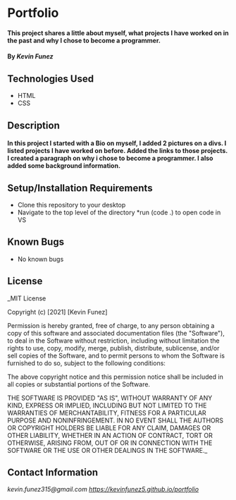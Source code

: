 
# Portfolio

#### This project shares a little about myself, what projects I have worked on in the past and why I chose to become a programmer.

#### By _**Kevin Funez**_

## Technologies Used

* HTML
* CSS

## Description

#### In this project I started with a Bio on myself, I added 2 pictures on a divs. I listed projects I have worked on before. Added the links to those projects. I created a paragraph on why i chose to become a programmer. I also added some background information.

## Setup/Installation Requirements

* Clone this repository to your desktop
* Navigate to the top level of the directory
*run (code .) to open code in VS
## Known Bugs

* No known bugs

## License

_MIT License

Copyright (c) [2021] [Kevin Funez]

Permission is hereby granted, free of charge, to any person obtaining a copy
of this software and associated documentation files (the "Software"), to deal
in the Software without restriction, including without limitation the rights
to use, copy, modify, merge, publish, distribute, sublicense, and/or sell
copies of the Software, and to permit persons to whom the Software is
furnished to do so, subject to the following conditions:

The above copyright notice and this permission notice shall be included in all
copies or substantial portions of the Software.

THE SOFTWARE IS PROVIDED "AS IS", WITHOUT WARRANTY OF ANY KIND, EXPRESS OR
IMPLIED, INCLUDING BUT NOT LIMITED TO THE WARRANTIES OF MERCHANTABILITY,
FITNESS FOR A PARTICULAR PURPOSE AND NONINFRINGEMENT. IN NO EVENT SHALL THE
AUTHORS OR COPYRIGHT HOLDERS BE LIABLE FOR ANY CLAIM, DAMAGES OR OTHER
LIABILITY, WHETHER IN AN ACTION OF CONTRACT, TORT OR OTHERWISE, ARISING FROM,
OUT OF OR IN CONNECTION WITH THE SOFTWARE OR THE USE OR OTHER DEALINGS IN THE
SOFTWARE._

## Contact Information

_kevin.funez315@gmail.com_
_https://kevinfunez5.github.io/portfolio_
